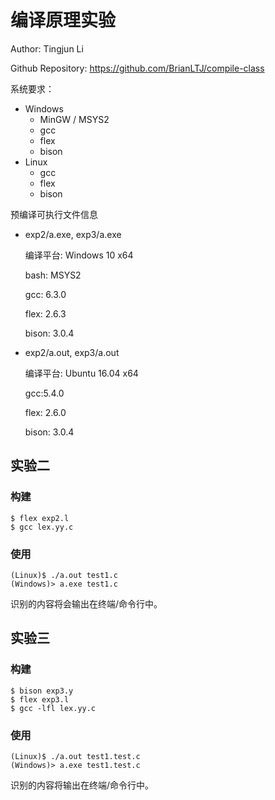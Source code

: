 # 编译原理实验

Author: Tingjun Li

Github Repository: https://github.com/BrianLTJ/compile-class

系统要求：

- Windows
  - MinGW / MSYS2
  - gcc
  - flex
  - bison
- Linux
  - gcc
  - flex
  - bison



预编译可执行文件信息

- exp2/a.exe, exp3/a.exe

  编译平台: Windows 10 x64

  bash: MSYS2

  gcc: 6.3.0

  flex: 2.6.3

  bison: 3.0.4

- exp2/a.out, exp3/a.out

  编译平台: Ubuntu 16.04 x64

  gcc:5.4.0

  flex: 2.6.0

  bison: 3.0.4



## 实验二

### 构建

```shell
$ flex exp2.l
$ gcc lex.yy.c
```

### 使用
```
(Linux)$ ./a.out test1.c
(Windows)> a.exe test1.c
```

识别的内容将会输出在终端/命令行中。



## 实验三

### 构建

```shell
$ bison exp3.y
$ flex exp3.l
$ gcc -lfl lex.yy.c
```

### 使用

```
(Linux)$ ./a.out test1.test.c
(Windows)> a.exe test1.test.c
```

识别的内容将输出在终端/命令行中。

